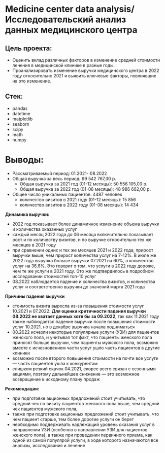 # Medicine center data analysis/ Исследовательский анализ данных медицинского центра

## Цель проекта:
* Оценить вклад различных факторов в изменение средней стоимости лечения в медицинской клинике в разные годы.
* Проанализировать изменение выручки медицинского центра в 2022 году относительно 2021 и выявить ключевые факторы, повлиявшие на это изменение.

## Стек:
* pandas
* datetime
* matplotlib
* seaborn
* scipy
* math
* numpy


# Выводы:
* Рассматриваемый период: 01.2021- 08.2022
* Общая выручка за весь период: 99 542 767,00 р.
  - Общая выручка за 2021 год (01-12 месяцы): 50 556 105,00 р.
  - Общая выручка за 2022 год (01-08 месяцы): 48 986 662,00 р.
* Общее число уникальных пациентов: 4487 человек
  - количество визитов в 2021 году (01-12 месяцы): 15 856
  - количество визитов в 2022 году (01-08 месяцы): 14 434
 
**Динамика выручки:**
* 2022 год показывает более динамичное изменение объема выручки и количества оказанных услуг
* каждый месяц 2022 года до 06 месяца включительно показывает рост и по количеству визитов, и по выручке относительно тех же месяцев в 2021 году
* при сравнении одних и тех же месяцев 2021 и 2022 года, прирост выручки выше, чем прирост количества услуг на 7-12%. В июле же 2022 года выручка больше выручки 07.2021 на 60%, а количество услуг на 36,6%. Это говорит о том, что услуги в 2022 году дороже, чем те же услуги в 2021 году. Это же подтвердилось в подробном исследовании стоимостей топ-10 услуг
* 08.2022 наблюдается падение и количества визитов, и количества услуг и соответственно выручки до значений марта 2021 года

**Причины падения выручки**
* стоимость визита выросла из-за повышения стоимости услуг 10.2021 и 07.2022. **Для оценки критичности падения выручки 08.2022 не хватает данных хотя бы за 09.2022**, так как 11.2021 году также наблюдается падение выручки после повышения стоимости услуг 10.2021, но в декабре выручка начала подниматься
* 08.2022 исчезли некоторые популярные услуги (УЗИ) для пациентов женского пола, и учитывая тот факт, что пациенты женского пола приносят больше выручки, чем пациенты мужского пола, возможно вместе с исчезновением части услуг ушло часть пациентов в другие клиники
* возможно после второго повышения стоимости на почти все услуги — часть пациентов ушла к конкурентам
* слишком резкий скачок 04.2021, скорее всего связан с сезонными акциями, поэтому дальнейшее снижение — это возможное возвращение к исходному плану продаж

**Рекомендации:**
* при подготовке акционных предложений стоит учитывать, что средний чек по визиту пациентов женского пола выше, чем средний чек пациентов мужского пола,
* также при подготовке акционных предложений стоит учитывать, что чем пациент старше, тем более дорогие услуги он берет
* необходимо поддерживать надлежащий уровень оказания услуг в направлении УЗИ (особенно в направлении УЗИ для пациентов женского пола), а также при проведении первичного приема, как одной из самой популярой услуги, в ходе которого назначаются все анализы, исследования и лечение
